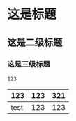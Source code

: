 # 这是标题

## 这是二级标题

### 这是三级标题

`123`

| 123  | 123 | 321 |
| ---- | --- | --- |
| test | 123 | 123 |
